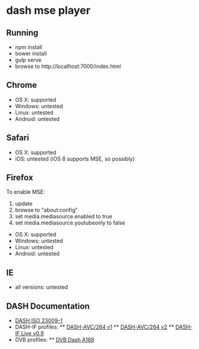 # dash mse player

## Running

* npm install
* bower install
* gulp serve
* browse to http://localhost:7000/index.html


## Chrome

* OS X: supported
* Windows: untested
* Linux: untested
* Android: untested


## Safari

* OS X: supported
* iOS: untested (iOS 8 supports MSE, so possibly)


## Firefox

To enable MSE:

1. update
2. browse to "about:config"
3. set media.mediasource.enabled to true
4. set media.mediasource.youtubeonly to false

* OS X: supported
* Windows: untested
* Linux: untested
* Android: untested


## IE

* all versions: untested


## DASH Documentation

* [DASH ISO 23009-1](http://standards.iso.org/ittf/PubliclyAvailableStandards/c065274_ISO_IEC_23009-1_2014.zip)
* DASH-IF profiles:
** [DASH-AVC/264 v1](http://dashif.org/w/2013/06/DASH-AVC-264-base-v1.03.pdf)
** [DASH-AVC/264 v2](http://dashif.org/w/2013/08/DASH-AVC-264-v2.00-hd-mca.pdf)
** [DASH-IF Live v0.9](http://dashif.org/w/2014/08/DASH-IF-live-v0.9.pdf)
* DVB profiles:
** [DVB Dash A168](https://www.dvb.org/resources/public/standards/a168_dvb-dash.pdf)
